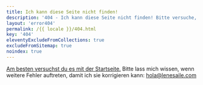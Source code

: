 ```yaml
---
title: Ich kann diese Seite nicht finden!
description: '404 - Ich kann diese Seite nicht finden! Bitte versuche, die Startseite zu besuchen. Bitte lass mich wissen, wenn weitere Fehler auftreten!'
layout: 'error404'
permalink: /{{ locale }}/404.html
key: '404'
eleventyExcludeFromCollections: true
excludeFromSitemap: true
noindex: true
---
```


[Am besten versuchst du es mit der Startseite.](/)
Bitte lass mich wissen, wenn weitere Fehler auftreten, damit ich sie korrigieren kann: [hola@lenesaile.com](mailto:hola@lenesaile.com)
